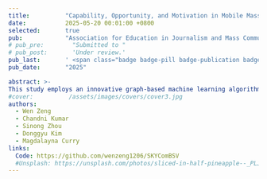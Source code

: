 ```yaml
---
title:          "Capability, Opportunity, and Motivation in Mobile Massively Multiplayer Online Game: Player Influence Dynamics in Sky: Children of Light	"
date:           2025-05-20 00:01:00 +0800
selected:       true
pub:            "Association for Education in Journalism and Mass Communication (AEJMC)"
# pub_pre:        "Submitted to "
# pub_post:       'Under review.'
pub_last:       ' <span class="badge badge-pill badge-publication badge-success">Spotlight</span>'
pub_date:       "2025"

abstract: >-
This study employs an innovative graph-based machine learning algorithm to investigate networked social influence dynamics in the mobile massively multiplayer online game (MMO) Sky: Children of the Light. Applying the COM-B model, we explore how Capability, Opportunity, and Motivation shape player influence within the game’s social network. Our findings reveal distinct contributions from each COM-B factor: Capability enhances influence, though excessive task focus correlates negatively with social impact; Opportunity emerges as the strongest predictor, with active social interactions significantly boosting influence; and Motivation varies by playstyle, with socializers and competitors demonstrating greater influence than narrative-focused players. By extending the COM-B model to digital gaming contexts, this research highlights new behavioral dimensions and introduces novel metrics for measuring social influence. These findings offer practical implications for fostering inclusivity in game design, identifying specific elements that encourage positive behavioral changes and providing actionable strategies for creating more engaging and equitable digital environments.
#cover:          /assets/images/covers/cover3.jpg
authors:
  - Wen Zeng
  - Chandni Kumar
  - Sinong Zhou
  - Donggyu Kim
  - Magdalayna Curry
links:
  Code: https://github.com/wenzeng1206/SKYComBSV
  #Unsplash: https://unsplash.com/photos/sliced-in-half-pineapple--_PLJZmHZzk
---
```

